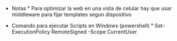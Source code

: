 - Notas
    ° Para optimizar la web en una vista de celular hay que usar middleware para fijar templates segun dispositivo









- Comando para ejecutar Scripts en Windows (powershell)
    ° Set-ExecutionPolicy RemoteSigned -Scope CurrentUser